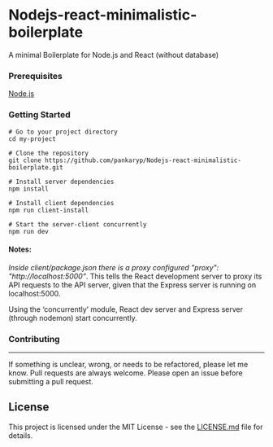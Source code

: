 # Nodejs-react-minimalistic-boilerplate
A minimal Boilerplate for Node.js and React (without database)

### Prerequisites

[Node.js](https://nodejs.org/en/)

### Getting Started

```
# Go to your project directory
cd my-project

# Clone the repository
git clone https://github.com/pankaryp/Nodejs-react-minimalistic-boilerplate.git

# Install server dependencies
npm install

# Install client dependencies
npm run client-install

# Start the server-client concurrently
npm run dev
```

#### Notes:
*Inside client/package.json there is a proxy configured "proxy": "http://localhost:5000"*. This tells the React development server to proxy its API requests to the API server, given that the Express server is running on localhost:5000.

Using the ‘concurrently’ module, React dev server and Express server (through nodemon) start concurrently.


### Contributing
---
If something is unclear, wrong, or needs to be refactored, please let me know. Pull requests are always welcome. Please open an issue before submitting a pull request. 

## License

This project is licensed under the MIT License - see the [LICENSE.md](LICENSE.md) file for details.

